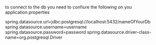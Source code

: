 to connect to the db you need to confiure the following on you application.properties

spring.datasource.url=jdbc:postgresql://localhost:5432/nameOfYourDb
spring.datasource.username=username
spring.datasource.password=password
spring.datasource.driver-class-name=org.postgresql.Driver
